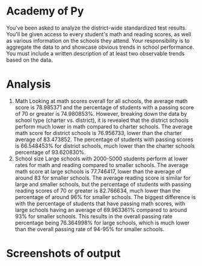 # Academy of Py
You've been asked to analyze the district-wide standardized test results. You'll be given access to every student's math and reading scores, as well as various information on the schools they attend. Your responsibility is to aggregate the data to and showcase obvious trends in school performance. You must include a written description of at least two observable trends based on the data.

# Analysis
1. Math
Looking at math scores overall for all schools, the average math score is 78.985371 and the percentage of students with a passing score of 70 or greater is 74.980853%. However, breaking down the data by school type (charter vs. district), it is revealed that the district schools perform much lower in math compared to charter schools. The average math score for district schools is 76.956733, lower than the charter average of 83.473852. The percentage of students with passing scores is 66.548453% for district schools, much lower than the charter schools percentage of 93.620830%. 
2. School size
Large schools with 2000-5000 students perform at lower rates for math and reading compared to smaller schools. The average math score at large schools is 77.746417, lower than the average of around 83 for smaller schools. The average reading score is similar for large and smaller schools, but the percentage of students with passing reading scores of 70 or greater is 82.766634, much lower than the percentage of around 96% for smaller schools. The biggest difference is with the percentage of students that have passing math scores, with large schools having an average of 69.963361% compared to around 93% for smaller schools. This results in the overall passing rate percentage being 76.364998% for large schools, which is much lower than the overall passing rate of 94-95% for smaller schools.

# Screenshots of output
